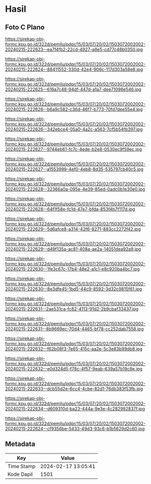 # Hasil

## Foto C Plano

https://sirekap-obj-formc.kpu.go.id/322d/pemilu/pdpr/15/03/07/20/02/1503072002002-20240215-222623--ea7f4fb2-22cd-4927-a8e5-cd77c48b0350.jpg

https://sirekap-obj-formc.kpu.go.id/322d/pemilu/pdpr/15/03/07/20/02/1503072002002-20240215-222624--88411552-330d-42e4-906c-117d303a58e8.jpg

https://sirekap-obj-formc.kpu.go.id/322d/pemilu/pdpr/15/03/07/20/02/1503072002002-20240215-222625--616a7c48-94df-447d-a1a7-dee71098e546.jpg

https://sirekap-obj-formc.kpu.go.id/322d/pemilu/pdpr/15/03/07/20/02/1503072002002-20240215-222626--b6a9c582-c36d-46f7-b773-70fd7dee55e4.jpg

https://sirekap-obj-formc.kpu.go.id/322d/pemilu/pdpr/15/03/07/20/02/1503072002002-20240215-222626--342ebce4-05a0-4a2c-a563-7cf5b54fb397.jpg

https://sirekap-obj-formc.kpu.go.id/322d/pemilu/pdpr/15/03/07/20/02/1503072002002-20240215-222627--9744eb61-fc7c-4ede-b2e8-0530ec9f59ec.jpg

https://sirekap-obj-formc.kpu.go.id/322d/pemilu/pdpr/15/03/07/20/02/1503072002002-20240215-222627--a1553999-4ef0-4eb8-8d35-535797cb40c5.jpg

https://sirekap-obj-formc.kpu.go.id/322d/pemilu/pdpr/15/03/07/20/02/1503072002002-20240215-222628--32366a0a-095e-4e39-85ed-0adc0b1e30e0.jpg

https://sirekap-obj-formc.kpu.go.id/322d/pemilu/pdpr/15/03/07/20/02/1503072002002-20240215-222628--64f1f58e-fc1d-47e7-bfda-853f4b7f117d.jpg

https://sirekap-obj-formc.kpu.go.id/322d/pemilu/pdpr/15/03/07/20/02/1503072002002-20240215-222629--5d6afce8-a314-42f6-8271-883cc2272f42.jpg

https://sirekap-obj-formc.kpu.go.id/322d/pemilu/pdpr/15/03/07/20/02/1503072002002-20240215-222629--d49f135a-ac81-408a-ae2a-14051dea92a9.jpg

https://sirekap-obj-formc.kpu.go.id/322d/pemilu/pdpr/15/03/07/20/02/1503072002002-20240215-222630--1fe3c67c-17b4-48e2-a1c1-e8c920ba4bc7.jpg

https://sirekap-obj-formc.kpu.go.id/322d/pemilu/pdpr/15/03/07/20/02/1503072002002-20240215-222630--8e3dfe45-1bd5-44c9-8592-3d32c9815f61.jpg

https://sirekap-obj-formc.kpu.go.id/322d/pemilu/pdpr/15/03/07/20/02/1503072002002-20240215-222631--2ae531ca-fc82-4113-91d2-2b9cbaf33437.jpg

https://sirekap-obj-formc.kpu.go.id/322d/pemilu/pdpr/15/03/07/20/02/1503072002002-20240215-222631--8b9669ec-70d4-4465-bf78-cc252dab7558.jpg

https://sirekap-obj-formc.kpu.go.id/322d/pemilu/pdpr/15/03/07/20/02/1503072002002-20240215-222632--f62b08f3-7e65-415c-aa2e-5c3e83b99db8.jpg

https://sirekap-obj-formc.kpu.go.id/322d/pemilu/pdpr/15/03/07/20/02/1503072002002-20240215-222632--e0d324d5-f78c-4f57-9eab-639a57b19c8e.jpg

https://sirekap-obj-formc.kpu.go.id/322d/pemilu/pdpr/15/03/07/20/02/1503072002002-20240215-222633--dcb55d2e-6cc4-4cbe-82d1-76db383f53fb.jpg

https://sirekap-obj-formc.kpu.go.id/322d/pemilu/pdpr/15/03/07/20/02/1503072002002-20240215-222634--d609310d-ba23-444a-9e3e-4c282992837f.jpg

https://sirekap-obj-formc.kpu.go.id/322d/pemilu/pdpr/15/03/07/20/02/1503072002002-20240215-222624--cf9356be-5433-49d3-93c6-b1b5629d2c60.jpg


## Metadata

| Key        | Value               |
| ---------- | ------------------- |
| Time Stamp | 2024-02-17 13:05:41 |
| Kode Dapil | 1501                |



